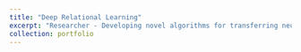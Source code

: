 ```yaml
---
title: "Deep Relational Learning"
excerpt: "Researcher - Developing novel algorithms for transferring neural network methods into relational learning setting."
collection: portfolio
---
```

